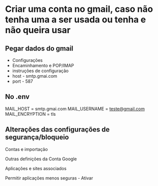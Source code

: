 # Criar uma conta no gmail, caso não tenha uma a ser usada ou tenha e não queira usar

## Pegar dados do gmail
- Configurações
- Encaminhamento e POP/IMAP
- instruções de configuração
- host - smtp.gmai.com
- port - 587



## No .env

MAIL_HOST = smtp.gmai.com
MAIL_USERNAME = teste@gmail.com
MAIL_ENCRYPTION = tls

## Alterações das configurações de segurança/bloqueio

Contas e importação

Outras definições da Conta Google

Aplicações e sites associados

Permitir aplicações menos seguras - Ativar
  
